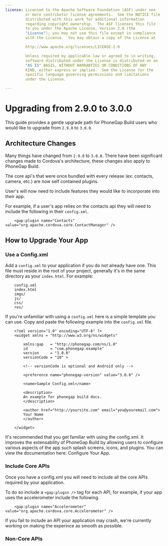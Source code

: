 ```yaml
---
license: Licensed to the Apache Software Foundation (ASF) under one
         or more contributor license agreements.  See the NOTICE file
         distributed with this work for additional information
         regarding copyright ownership.  The ASF licenses this file
         to you under the Apache License, Version 2.0 (the
         "License"); you may not use this file except in compliance
         with the License.  You may obtain a copy of the License at

         http://www.apache.org/licenses/LICENSE-2.0

         Unless required by applicable law or agreed to in writing,
         software distributed under the License is distributed on an
         "AS IS" BASIS, WITHOUT WARRANTIES OR CONDITIONS OF ANY
         KIND, either express or implied.  See the License for the
         specific language governing permissions and limitations
         under the License.

---
```


# Upgrading from 2.9.0 to 3.0.0

This guide provides a gentle upgrade path for PhoneGap Build users who would
like to upgrade from `2.9.0` to `3.0.0`.

## Architecture Changes

Many things have changed from `2.9.0` to `3.0.0`. There have been significant
changes made to Cordova's architecture, these changes also apply to PhoneGap
Build.

The core api's that were once bundled with every release (ex: contacts,
camera, etc.) are now self contained plugins.

User's will now need to include features they would like to incorporate into
their app.

For example, if a user's app relies on the contacts api they will need to
include the following in their `config.xml`.

        <gap:plugin name="Contacts" value="org.apache.cordova.core.ContactManager" />

## How to Upgrade Your App

### Use a Config.xml

Add a `config.xml` to your application if you do not already have one. This
file must reside in the root of your project, generally it's
in the same directory as your `index.html`. For example:

        config.xml
        index.html
        imgs/
        js/
        css/
        res/

If you're unfamiliar with using a `config.xml` here is a simple template you can
use. Copy and paste the following example into the `config.xml` file.

        <?xml version="1.0" encoding="UTF-8" ?>
        <widget xmlns = "http://www.w3.org/ns/widgets"

            xmlns:gap   = "http://phonegap.com/ns/1.0"
            id          = "com.phonegap.example"
            version     = "1.0.0"
            versionCode = "10" >

            <!-- versionCode is optional and Android only -->

            <preference name="phonegap-version" value="3.0.0" />

            <name>Sample Config.xml</name>

            <description>
            An example for phonegap build docs. 
            </description>

            <author href="http://yoursite.com" email="you@youremail.com">
            Your Name
            </author>

        </widget>

It's recommended that you get familiar with using the config.xml. It improves
the extensability of PhoneGap Build by allowing users to configure various
aspects of the app such splash screens, icons, and plugins. You can view
the documentation here: Configure Your App.

### Include Core APIs

Once you have a config.xml you will need to include all the core APIs required
by your application.

To do so include a `<gap:plugin />` tag for each API, for example, if your
app uses the accelerometer include the following.

        <gap:plugin name="Accelerometer" value="org.apache.cordova.core.Accelerometer" />

If you fail to include an API your application may crash, we're currently working
on making the experince as smooth as possible.

### Non-Core APIs
